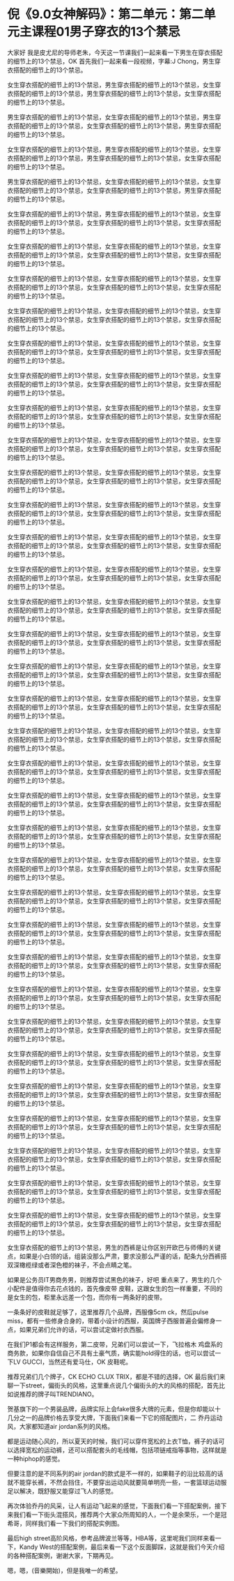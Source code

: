 # 倪《9.0女神解码》：第二单元：第二单元主课程01男子穿衣的13个禁忌

大家好 我是皮尤尼的导师老朱，今天这一节课我们一起来看一下男生在穿衣搭配的细节上的13个禁忌，OK 首先我们一起来看一段视频，字幕:J Chong，男生穿衣搭配的细节上的13个禁忌。

女生穿衣搭配的细节上的13个禁忌，男生穿衣搭配的细节上的13个禁忌，女生穿衣搭配的细节上的13个禁忌，男生穿衣搭配的细节上的13个禁忌，女生穿衣搭配的细节上的13个禁忌。

男生穿衣搭配的细节上的13个禁忌，女生穿衣搭配的细节上的13个禁忌，男生穿衣搭配的细节上的13个禁忌，女生穿衣搭配的细节上的13个禁忌，男生穿衣搭配的细节上的13个禁忌。

女生穿衣搭配的细节上的13个禁忌，男生穿衣搭配的细节上的13个禁忌，女生穿衣搭配的细节上的13个禁忌，男生穿衣搭配的细节上的13个禁忌，女生穿衣搭配的细节上的13个禁忌。

男生穿衣搭配的细节上的13个禁忌，女生穿衣搭配的细节上的13个禁忌，女生穿衣搭配的细节上的13个禁忌，女生穿衣搭配的细节上的13个禁忌，男生穿衣搭配的细节上的13个禁忌。

女生穿衣搭配的细节上的13个禁忌，男生穿衣搭配的细节上的13个禁忌，女生穿衣搭配的细节上的13个禁忌，女生穿衣搭配的细节上的13个禁忌，女生穿衣搭配的细节上的13个禁忌。

女生穿衣搭配的细节上的13个禁忌，女生穿衣搭配的细节上的13个禁忌，女生穿衣搭配的细节上的13个禁忌，女生穿衣搭配的细节上的13个禁忌，女生穿衣搭配的细节上的13个禁忌。

女生穿衣搭配的细节上的13个禁忌，女生穿衣搭配的细节上的13个禁忌，女生穿衣搭配的细节上的13个禁忌，女生穿衣搭配的细节上的13个禁忌，女生穿衣搭配的细节上的13个禁忌。

女生穿衣搭配的细节上的13个禁忌，女生穿衣搭配的细节上的13个禁忌，女生穿衣搭配的细节上的13个禁忌，女生穿衣搭配的细节上的13个禁忌，女生穿衣搭配的细节上的13个禁忌。

女生穿衣搭配的细节上的13个禁忌，女生穿衣搭配的细节上的13个禁忌，女生穿衣搭配的细节上的13个禁忌，女生穿衣搭配的细节上的13个禁忌，女生穿衣搭配的细节上的13个禁忌。

女生穿衣搭配的细节上的13个禁忌，女生穿衣搭配的细节上的13个禁忌，女生穿衣搭配的细节上的13个禁忌，女生穿衣搭配的细节上的13个禁忌，女生穿衣搭配的细节上的13个禁忌。

女生穿衣搭配的细节上的13个禁忌，女生穿衣搭配的细节上的13个禁忌，女生穿衣搭配的细节上的13个禁忌，女生穿衣搭配的细节上的13个禁忌，女生穿衣搭配的细节上的13个禁忌。

女生穿衣搭配的细节上的13个禁忌，女生穿衣搭配的细节上的13个禁忌，女生穿衣搭配的细节上的13个禁忌，女生穿衣搭配的细节上的13个禁忌，女生穿衣搭配的细节上的13个禁忌。

女生穿衣搭配的细节上的13个禁忌，女生穿衣搭配的细节上的13个禁忌，女生穿衣搭配的细节上的13个禁忌，女生穿衣搭配的细节上的13个禁忌，女生穿衣搭配的细节上的13个禁忌。

女生穿衣搭配的细节上的13个禁忌，女生穿衣搭配的细节上的13个禁忌，女生穿衣搭配的细节上的13个禁忌，女生穿衣搭配的细节上的13个禁忌，女生穿衣搭配的细节上的13个禁忌。

女生穿衣搭配的细节上的13个禁忌，女生穿衣搭配的细节上的13个禁忌，女生穿衣搭配的细节上的13个禁忌，女生穿衣搭配的细节上的13个禁忌，女生穿衣搭配的细节上的13个禁忌。

女生穿衣搭配的细节上的13个禁忌，女生穿衣搭配的细节上的13个禁忌，女生穿衣搭配的细节上的13个禁忌，女生穿衣搭配的细节上的13个禁忌，女生穿衣搭配的细节上的13个禁忌。

女生穿衣搭配的细节上的13个禁忌，女生穿衣搭配的细节上的13个禁忌，女生穿衣搭配的细节上的13个禁忌，女生穿衣搭配的细节上的13个禁忌，女生穿衣搭配的细节上的13个禁忌。

女生穿衣搭配的细节上的13个禁忌，女生穿衣搭配的细节上的13个禁忌，女生穿衣搭配的细节上的13个禁忌，女生穿衣搭配的细节上的13个禁忌，女生穿衣搭配的细节上的13个禁忌。

女生穿衣搭配的细节上的13个禁忌，女生穿衣搭配的细节上的13个禁忌，女生穿衣搭配的细节上的13个禁忌，女生穿衣搭配的细节上的13个禁忌，女生穿衣搭配的细节上的13个禁忌。

女生穿衣搭配的细节上的13个禁忌，女生穿衣搭配的细节上的13个禁忌，女生穿衣搭配的细节上的13个禁忌，女生穿衣搭配的细节上的13个禁忌，女生穿衣搭配的细节上的13个禁忌。

女生穿衣搭配的细节上的13个禁忌，女生穿衣搭配的细节上的13个禁忌，女生穿衣搭配的细节上的13个禁忌，女生穿衣搭配的细节上的13个禁忌，女生穿衣搭配的细节上的13个禁忌。

女生穿衣搭配的细节上的13个禁忌，女生穿衣搭配的细节上的13个禁忌，女生穿衣搭配的细节上的13个禁忌，女生穿衣搭配的细节上的13个禁忌，女生穿衣搭配的细节上的13个禁忌。

女生穿衣搭配的细节上的13个禁忌，女生穿衣搭配的细节上的13个禁忌，女生穿衣搭配的细节上的13个禁忌，女生穿衣搭配的细节上的13个禁忌，女生穿衣搭配的细节上的13个禁忌。

女生穿衣搭配的细节上的13个禁忌，女生穿衣搭配的细节上的13个禁忌，女生穿衣搭配的细节上的13个禁忌，女生穿衣搭配的细节上的13个禁忌，女生穿衣搭配的细节上的13个禁忌。

女生穿衣搭配的细节上的13个禁忌，女生穿衣搭配的细节上的13个禁忌，女生穿衣搭配的细节上的13个禁忌，女生穿衣搭配的细节上的13个禁忌，女生穿衣搭配的细节上的13个禁忌。

女生穿衣搭配的细节上的13个禁忌，女生穿衣搭配的细节上的13个禁忌，女生穿衣搭配的细节上的13个禁忌，女生穿衣搭配的细节上的13个禁忌，女生穿衣搭配的细节上的13个禁忌。

女生穿衣搭配的细节上的13个禁忌，女生穿衣搭配的细节上的13个禁忌，女生穿衣搭配的细节上的13个禁忌，女生穿衣搭配的细节上的13个禁忌，女生穿衣搭配的细节上的13个禁忌。

女生穿衣搭配的细节上的13个禁忌，女生穿衣搭配的细节上的13个禁忌，女生穿衣搭配的细节上的13个禁忌，女生穿衣搭配的细节上的13个禁忌，女生穿衣搭配的细节上的13个禁忌。

女生穿衣搭配的细节上的13个禁忌，女生穿衣搭配的细节上的13个禁忌，女生穿衣搭配的细节上的13个禁忌，女生穿衣搭配的细节上的13个禁忌，女生穿衣搭配的细节上的13个禁忌。

女生穿衣搭配的细节上的13个禁忌，女生穿衣搭配的细节上的13个禁忌，女生穿衣搭配的细节上的13个禁忌，女生穿衣搭配的细节上的13个禁忌，女生穿衣搭配的细节上的13个禁忌。

女生穿衣搭配的细节上的13个禁忌，女生穿衣搭配的细节上的13个禁忌，女生穿衣搭配的细节上的13个禁忌，女生穿衣搭配的细节上的13个禁忌，女生穿衣搭配的细节上的13个禁忌。

女生穿衣搭配的细节上的13个禁忌，女生穿衣搭配的细节上的13个禁忌，女生穿衣搭配的细节上的13个禁忌，女生穿衣搭配的细节上的13个禁忌，女生穿衣搭配的细节上的13个禁忌。

女生穿衣搭配的细节上的13个禁忌，女生穿衣搭配的细节上的13个禁忌，女生穿衣搭配的细节上的13个禁忌，女生穿衣搭配的细节上的13个禁忌，女生穿衣搭配的细节上的13个禁忌。

女生穿衣搭配的细节上的13个禁忌，女生穿衣搭配的细节上的13个禁忌，女生穿衣搭配的细节上的13个禁忌，女生穿衣搭配的细节上的13个禁忌，女生穿衣搭配的细节上的13个禁忌。

女生穿衣搭配的细节上的13个禁忌，女生穿衣搭配的细节上的13个禁忌，女生穿衣搭配的细节上的13个禁忌，女生穿衣搭配的细节上的13个禁忌，女生穿衣搭配的细节上的13个禁忌。

女生穿衣搭配的细节上的13个禁忌，女生穿衣搭配的细节上的13个禁忌，女生穿衣搭配的细节上的13个禁忌，女生穿衣搭配的细节上的13个禁忌，女生穿衣搭配的细节上的13个禁忌。

女生穿衣搭配的细节上的13个禁忌，男生的西裤是让你区别开欧巴与师傅的关键点，如果是小白领的话，组装没那么严肃，要求没那么严谨的话，配条九分西裤搭双深橄榄绿或者深色橙的袜子，不会点睛之笔。

如果是公务员IT男商务男，则推荐尝试黑色的袜子，好吧 重点来了，男生的几个小配件是值得你去花点钱的，首先像皮带 皮鞋，这跟女生的包一样重要，不同的是女生的包，柜里永远差一个包，而你有一两条好的皮带。

一条条好的皮鞋就足够了，这里推荐几个品牌，西服像5cm ck，然后pulse miss，都有一些修身合身的，带着小设计的西服，英国牌子西服普遍会偏修身一点，如果兄弟们允许的话，可以尝试定做衬衣西服。

在我们P1都会有这样服务，第二皮带，兄弟们可以尝试一下，飞拉格木 鸡盘系的商务款，如果你自信自己不具有土豪气质，确实能hold得住的话，也可以尝试一下LV GUCCI，当然还有爱马仕，OK 皮鞋呢。

推荐兄弟们几个牌子，CK ECHO CLUX TRIX，都是不错的选择，OK 最后我们来聊一下street，偏街头的风格，这里重点说几个偏街头的大的风格的搭配，首先比如说推荐的牌子叫TRENDIANO。

贺基旗下的一个男装品牌，品牌实际上会fake很多大牌的元素，但是你却能以十几分之一的品牌价格去享受大牌，下面我们来看一下它的搭配图片，二 乔丹运动风，大家都知道air jordan系列的风格。

都是运动随心风的，所以夏天的时候，我们可以穿件宽松的上衣T恤，裤子的话可以选择宽松的运动裤，还可以搭配套头的毛线帽，包括项链戒指等事物，这样就是一种hiphop的感觉。

但要注意的是不同系列的air jordan的款式是不一样的，如果鞋子的沿比较高的话就不能穿长裤，不然会挡住，不要穿出运动风就要简单明亮一些，一套篮球运动服足以解决，既舒服又能穿过飞人的感觉。

再次体验乔丹的风采，让人有运动飞起来的感觉，下面我们看一下搭配案例，接下来我们看一下街头混搭风，推荐两个大家众所周知的人，一个是余荣乐，一个是冠希哥，同样我们看一下我们的搭配实例图。

最后high street高阶风格，参考品牌波兰等等，HBA等，这里呢我们同样来看一下，Kandy West的搭配案例，最后来看一下这个反面脚踩，这就是我们今天介绍的各种搭配案例，谢谢大家，下期再见。

嗯，嗯，(音樂開始)，但是我唯一的希望。